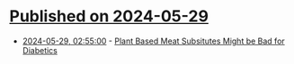 # [Published on 2024-05-29](index.md)

* [2024-05-29, 02:55:00](https://soylentnews.org/article.pl?sid=24/05/27/1336247&from=rss) - [Plant Based Meat Subsitutes Might be Bad for Diabetics](https://soylentnews.org/article.pl?sid=24/05/27/1336247&from=rss)
